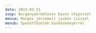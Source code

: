 ```yaml
---
date: 2022-03-21
soup: Burgonyakrémleves bacon chipsszel
menua: Mangós jércemell jazmin rizzsel
menub: Spenótfőzelék bundáskenyérrel
---
```


